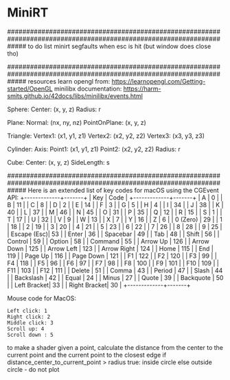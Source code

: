 # MiniRT

#####################################################################################################################
to do list
minirt segfaults when esc is hit (but window does close tho)

#####################################################################################################################
resources
learn opengl from: https://learnopengl.com/Getting-started/OpenGL
minilibx documentation: https://harm-smits.github.io/42docs/libs/minilibx/events.html

Sphere:
  Center: (x, y, z)
  Radius: r

Plane:
  Normal: (nx, ny, nz)
  PointOnPlane: (x, y, z)

Triangle:
  Vertex1: (x1, y1, z1)
  Vertex2: (x2, y2, z2)
  Vertex3: (x3, y3, z3)

Cylinder:
  Axis:
    Point1: (x1, y1, z1)
    Point2: (x2, y2, z2)
  Radius: r

Cube:
  Center: (x, y, z)
  SideLength: s



#####################################################################################################################
Here is an extended list of key codes for macOS using the CGEvent API:
+-------------+-------+
| Key         | Code  |
+-------------+-------+
| A           | 0     |
| B           | 11    |
| C           | 8     |
| D           | 2     |
| E           | 14    |
| F           | 3     |
| G           | 5     |
| H           | 4     |
| I           | 34    |
| J           | 38    |
| K           | 40    |
| L           | 37    |
| M           | 46    |
| N           | 45    |
| O           | 31    |
| P           | 35    |
| Q           | 12    |
| R           | 15    |
| S           | 1     |
| T           | 17    |
| U           | 32    |
| V           | 9     |
| W           | 13    |
| X           | 7     |
| Y           | 16    |
| Z           | 6     |
| 0 (Zero)    | 29    |
| 1           | 18    |
| 2           | 19    |
| 3           | 20    |
| 4           | 21    |
| 5           | 23    |
| 6           | 22    |
| 7           | 26    |
| 8           | 28    |
| 9           | 25    |
| Escape (Esc)| 53    |
| Enter       | 36    |
| Spacebar    | 49    |
| Tab         | 48    |
| Shift       | 56    |
| Control     | 59    |
| Option      | 58    |
| Command     | 55    |
| Arrow Up    | 126   |
| Arrow Down  | 125   |
| Arrow Left  | 123   |
| Arrow Right | 124   |
| Home        | 115   |
| End         | 119   |
| Page Up     | 116   |
| Page Down   | 121   |
| F1          | 122   |
| F2          | 120   |
| F3          | 99    |
| F4          | 118   |
| F5          | 96    |
| F6          | 97    |
| F7          | 98    |
| F8          | 100   |
| F9          | 101   |
| F10         | 109   |
| F11         | 103   |
| F12         | 111   |
| Delete      | 51    |
| Comma       | 43    |
| Period      | 47    |
| Slash       | 44    |
| Backslash   | 42    |
| Equal       | 24    |
| Minus       | 27    |
| Quote       | 39    |
| Backquote   | 50    |
| Left Bracket| 33    |
| Right Bracket| 30   |
+-------------+-------+



Mouse code for MacOS:

    Left click: 1
    Right click: 2
    Middle click: 3
    Scroll up: 4
    Scroll down : 5

to make a shader given a point, calculate the distance from the center to the current point and the current point to the closest edge
if distance_center_to_current_point > radius
    true:
        inside circle
    else
        outside circle - do not plot